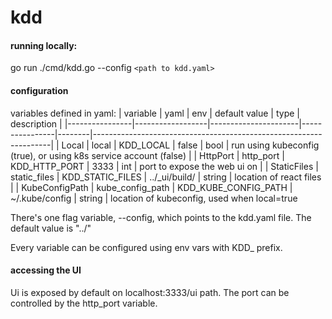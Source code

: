 # kdd
#### running locally:

go run ./cmd/kdd.go --config `<path to kdd.yaml>`



#### configuration
variables defined in yaml:
| variable       | yaml             | env                  | default value  | type   | description                                                       |
|----------------|------------------|----------------------|----------------|--------|-------------------------------------------------------------------|
| Local          | local            | KDD_LOCAL            | false          | bool   | run using kubeconfig (true), or using k8s service account (false) |
| HttpPort       | http_port        | KDD_HTTP_PORT        | 3333           | int    | port to expose the web ui on                                      |
| StaticFiles    | static_files     | KDD_STATIC_FILES     | ../_ui/build/    | string | location of react files                                           |
| KubeConfigPath | kube_config_path | KDD_KUBE_CONFIG_PATH | ~/.kube/config | string | location of kubeconfig, used when local=true    

There's one flag variable, --config, which points to the kdd.yaml file. The default value is "../"


Every variable can be configured using env vars with KDD_ prefix.


#### accessing the UI
Ui is exposed by default on localhost:3333/ui path. The port can be controlled by the http_port variable.


